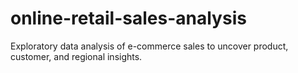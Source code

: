 # online-retail-sales-analysis
Exploratory data analysis of e-commerce sales to uncover product, customer, and regional insights.
